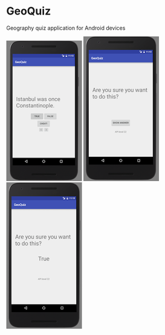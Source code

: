 # GeoQuiz
Geography quiz application for Android devices


![Main screen](https://github.com/yokuba/GeoQuiz/blob/master/imgs/main.png)
![Cheat screen](https://github.com/yokuba/GeoQuiz/blob/master/imgs/cheat_screen.png)
![Answer screen](https://github.com/yokuba/GeoQuiz/blob/master/imgs/cheat_answer.png)